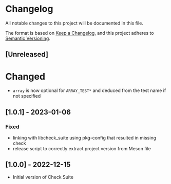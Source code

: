 # Changelog
All notable changes to this project will be documented in this file.

The format is based on [Keep a Changelog](https://keepachangelog.com/en/1.0.0/),
and this project adheres to [Semantic Versioning](https://semver.org/spec/v2.0.0.html).

## [Unreleased]
# Changed
- `array` is now optional for `ARRAY_TEST*` and deduced from the test name if
  not specified


## [1.0.1] - 2023-01-06
### Fixed
- linking with libcheck\_suite using pkg-config that resulted in missing check
- release script to correctly extract project version from Meson file


## [1.0.0] - 2022-12-15
- Initial version of Check Suite
